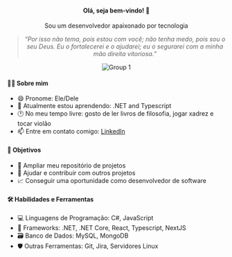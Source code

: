 <div align="center">

<h4>Olá, seja bem-vindo! 👋</h4>

 <p>Sou um desenvolvedor apaixonado por tecnologia</p>

>*“Por isso não tema, pois estou com você; não tenha medo, pois sou o seu Deus. Eu o fortalecerei e o ajudarei; eu o segurarei com a minha mão direita vitoriosa.”*

![Group 1](https://user-images.githubusercontent.com/81364355/185987316-4fcb8951-cf82-461c-9828-b42c018dbf1c.png)
</div>

#### 👨‍💻 Sobre mim

- 😄 Pronome: Ele/Dele 
- 🌱 Atualmente estou aprendendo: .NET and Typescript
- 🕐 No meu tempo livre: gosto de ler livros de filosofia, jogar xadrez e tocar violão
- 📫 Entre em contato comigo: [LinkedIn](https://www.linkedin.com/in/wilsonsdr/)


#### 🎯 Objetivos 

- 📂 Ampliar meu repositório de projetos
- 🤝 Ajudar e contribuir com outros projetos
- 📈 Conseguir uma oportunidade como desenvolvedor de software

#### 🛠️ Habilidades e Ferramentas

- 💻 Linguagens de Programação: C#, JavaScript
- 🧰 Frameworks: .NET, .NET Core, React, Typescript, NextJS
- 🗃️ Banco de Dados: MySQL, MongoDB
- 🛡️ Outras Ferramentas: Git, Jira, Servidores Linux
